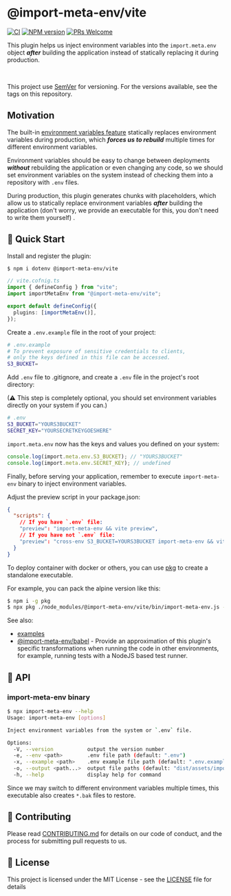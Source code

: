 # @import-meta-env/vite

[![CI](https://github.com/iendeavor/import-meta-env/actions/workflows/ci.yml/badge.svg?branch=main)](https://github.com/iendeavor/import-meta-env/actions/workflows/ci.yml)
[![NPM version](https://img.shields.io/npm/v/@import-meta-env/vite.svg)](https://www.npmjs.com/package/@import-meta-env/vite)
[![PRs Welcome](https://img.shields.io/badge/PRs-Welcome-brightgreen.svg?style=flat-square)](http://makeapullrequest.com)

This plugin helps us inject environment variables into the `import.meta.env` object **_after_** building the application instead of statically replacing it during production.

<br>

This project use [SemVer](https://semver.org/) for versioning. For the versions available, see the tags on this repository.

## Motivation

The built-in [environment variables feature](https://vitejs.dev/guide/env-and-mode.html#production-replacement) statically replaces environment variables during production, which **_forces us to rebuild_** multiple times for different environment variables.

Environment variables should be easy to change between deployments **_without_** rebuilding the application or even changing any code, so we should set environment variables on the system instead of checking them into a repository with `.env` files.

During production, this plugin generates chunks with placeholders, which allow us to statically replace environment variables **_after_** building the application (don't worry, we provide an executable for this, you don't need to write them yourself) .

## 🚀 Quick Start

Install and register the plugin:

```sh
$ npm i dotenv @import-meta-env/vite
```

```ts
// vite.cofnig.ts
import { defineConfig } from "vite";
import importMetaEnv from "@import-meta-env/vite";

export default defineConfig({
  plugins: [importMetaEnv()],
});
```

Create a `.env.example` file in the root of your project:

```sh
# .env.example
# To prevent exposure of sensitive credentials to clients,
# only the keys defined in this file can be accessed.
S3_BUCKET=
```

Add `.env` file to .gitignore, and create a `.env` file in the project's root directory:

(⚠ This step is completely optional, you should set environment variables directly on your system if you can.)

```sh
# .env
S3_BUCKET="YOURS3BUCKET"
SECRET_KEY="YOURSECRETKEYGOESHERE"
```

`import.meta.env` now has the keys and values you defined on your system:

```ts
console.log(import.meta.env.S3_BUCKET); // "YOURS3BUCKET"
console.log(import.meta.env.SECRET_KEY); // undefined
```

Finally, before serving your application, remember to execute `import-meta-env` binary to inject environment variables.

Adjust the preview script in your package.json:

```json
{
  "scripts": {
    // If you have `.env` file:
    "preview": "import-meta-env && vite preview",
    // If you have not `.env` file:
    "preview": "cross-env S3_BUCKET=YOURS3BUCKET import-meta-env && vite preview"
  }
}
```

To deploy container with docker or others, you can use [pkg](https://github.com/vercel/pkg) to create a standalone executable.

For example, you can pack the alpine version like this:

```sh
$ npm i -g pkg
$ npx pkg ./node_modules/@import-meta-env/vite/bin/import-meta-env.js -t node16-alpine
```

See also:

- [examples](./examples)
- [@import-meta-env/babel](https://github.com/iendeavor/import-meta-env/tree/main/packages/babel) - Provide an approximation of this plugin's specific transformations when running the code in other environments, for example, running tests with a NodeJS based test runner.

## 📖 API

### import-meta-env binary

```sh
$ npx import-meta-env --help
Usage: import-meta-env [options]

Inject environment variables from the system or `.env` file.

Options:
  -V, --version           output the version number
  -e, --env <path>        .env file path (default: ".env")
  -x, --example <path>    .env example file path (default: ".env.example")
  -o, --output <path...>  output file paths (default: "dist/assets/import-meta-env*")
  -h, --help              display help for command
```

Since we may switch to different environment variables multiple times, this executable also creates `*.bak` files to restore.

## 🤝 Contributing

Please read [CONTRIBUTING.md](./CONTRIBUTING.md) for details on our code of conduct, and the process for submitting pull
requests to us.

## 📝 License

This project is licensed under the MIT License - see the [LICENSE](./LICENSE) file for details
